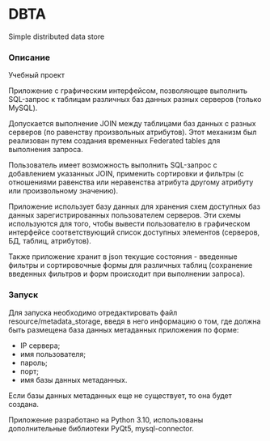 # DBTA
 Simple distributed data store

### Описание

Учебный проект

Приложение с графическим интерфейсом, позволяющее выполнить SQL-запрос к таблицам различных баз данных разных серверов (только MySQL).

Допускается выполнение JOIN между таблицами баз данных с разных серверов (по равенству произвольных атрибутов). 
Этот механизм был реализован путем создания временных Federated tables для выполнения запроса.

Пользователь имеет возможность выполнить SQL-запрос с добавлением указанных JOIN, применить сортировки и фильтры (с отношениями равенства или неравенства атрибута другому атрибуту или произвольному значению).

Приложение использует базу данных для хранения схем доступных баз данных зарегистрированных пользователем серверов.
Эти схемы используются для того, чтобы вывести пользователю в графическом интерфейсе соответствующий список доступных элементов (серверов, БД, таблиц, атрибутов).

Также приложение хранит в json текущие состояния - введенные фильтры и сортировочные формы для различных таблиц (сохранение введенных фильтров и форм происходит при выполнении запроса).



### Запуск 
Для запуска необходимо отредактировать файл resource/metadata_storage, введя в него информацию о том, где должна быть размещена база данных метаданных приложения по форме:

- IP сервера;
- имя пользователя;
- пароль;
- порт;
- имя базы данных метаданных.

Если базы данных метаданных еще не существует, то она будет создана.

Приложение разработано на Python 3.10, использованы дополнительные библиотеки PyQt5, mysql-connector.
